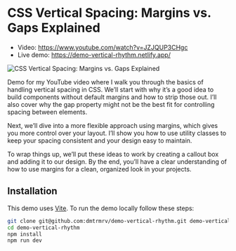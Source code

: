 # CSS Vertical Spacing: Margins vs. Gaps Explained
- Video: <a href="https://www.youtube.com/watch?v=JZJQUP3CHgc" target="_blank">https://www.youtube.com/watch?v=JZJQUP3CHgc</a>
- Live demo: <a href="https://demo-vertical-rhythm.netlify.app/" target="_blank">https://demo-vertical-rhythm.netlify.app/</a>

<div>
    <img src="https://img.youtube.com/vi/JZJQUP3CHgc/maxresdefault.jpg" alt="CSS Vertical Spacing: Margins vs. Gaps Explained" style="max-width:100%;">
</div>

Demo for my YouTube video where I walk you through the basics of handling vertical spacing in CSS. We’ll start with why it’s a good idea to build components without default margins and how to strip those out. I’ll also cover why the gap property might not be the best fit for controlling spacing between elements.

Next, we’ll dive into a more flexible approach using margins, which gives you more control over your layout. I’ll show you how to use utility classes to keep your spacing consistent and your design easy to maintain.

To wrap things up, we’ll put these ideas to work by creating a callout box and adding it to our design. By the end, you’ll have a clear understanding of how to use margins for a clean, organized look in your projects.

## Installation
This demo uses <a href="https://vitejs.dev/" target="_blank">Vite</a>. To run the demo locally follow these steps:

```bash
git clone git@github.com:dmtrmrv/demo-vertical-rhythm.git demo-vertical-rhythm
cd demo-vertical-rhythm
npm install
npm run dev
```
